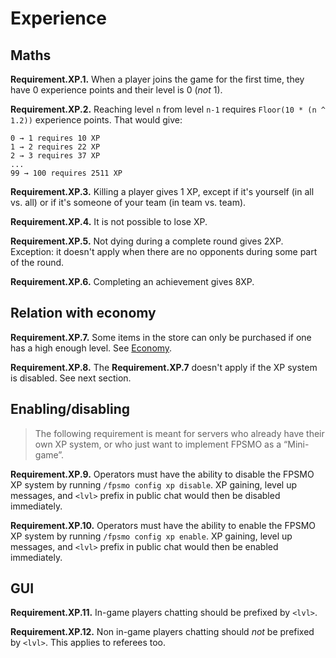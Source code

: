# Experience

## Maths

**Requirement.XP.1.** When a player joins the game for the first time, they have 0 experience points and their level is 0 (*not* 1).

**Requirement.XP.2.** Reaching level `n` from level `n-1` requires `Floor(10 * (n ^ 1.2))` experience points. That would give:

```nofmt
0 → 1 requires 10 XP
1 → 2 requires 22 XP
2 → 3 requires 37 XP
...
99 → 100 requires 2511 XP
```

**Requirement.XP.3.** Killing a player gives 1 XP, except if it's yourself (in all vs. all) or if it's someone of your team (in team vs. team).

**Requirement.XP.4.** It is not possible to lose XP.

**Requirement.XP.5.** Not dying during a complete round gives 2XP. Exception: it doesn't apply when there are no opponents during some part of the round.

**Requirement.XP.6.** Completing an achievement gives 8XP.

## Relation with economy

**Requirement.XP.7.** Some items in the store can only be purchased if one has a high enough level. See [Economy](Economy.md).

**Requirement.XP.8.** The **Requirement.XP.7** doesn't apply if the XP system is disabled. See next section.

## Enabling/disabling

> The following requirement is meant for servers who already have their own XP system, or who just want to implement FPSMO as a “Mini-game”.

**Requirement.XP.9.** Operators must have the ability to disable the FPSMO XP system by running `/fpsmo config xp disable`. XP gaining, level up messages, and `<lvl>` prefix in public chat would then be disabled immediately.

**Requirement.XP.10.** Operators must have the ability to enable the FPSMO XP system by running `/fpsmo config xp enable`. XP gaining, level up messages, and `<lvl>` prefix in public chat would then be enabled immediately.

## GUI

**Requirement.XP.11.** In-game players chatting should be prefixed by `<lvl>`.

**Requirement.XP.12.** Non in-game players chatting should *not* be prefixed by `<lvl>`. This applies to referees too.
